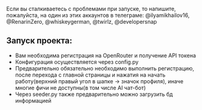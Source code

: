 Если вы сталкиваетесь с проблемами при запуске,
то напишите, пожалуйста, на один из этих аккаунтов в телеграме: @ilyamikhailov16, @RenarinZero, @whiskeygerman, @twirlz, @developersnap

## Запуск проекта:
*   Вам необходима регистрация на OpenRouter и получение API токена 
*   Конфигурация осуществляется через config.py 
*   Предварительно обязательно необходимо выполнить регистрацию, после перехода с главной страницы и нажатия на начать работу(верхний правый угол в шапке -> значок профиля), иначе многие фичи не доступны(в том числе AI чат-бот)
*   Через seeder.py также предварительно можно загрузить бд информацией
